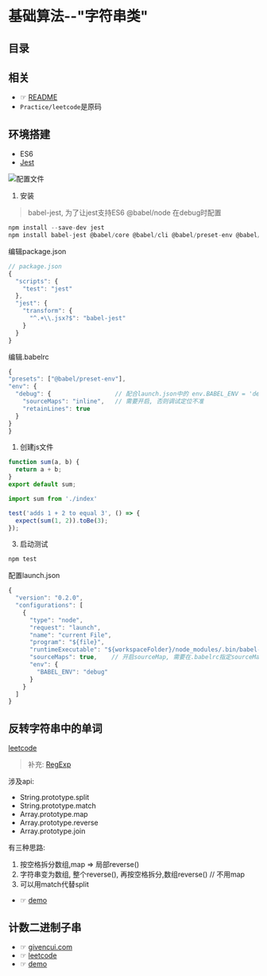 # 基础算法--"字符串类"<!-- omit in toc -->
## 目录<!-- omit in toc -->

## 相关
- ☞ [README](../README.md)
- `Practice/leetcode`是原码

## 环境搭建
- ES6
- [Jest](https://jestjs.io/docs/zh-Hans/getting-started)

![配置文件](http://ww3.sinaimg.cn/large/006tNc79ly1g4w0icjpgmj30xs0a6q3o.jpg)

1. 安装
> babel-jest, 为了让jest支持ES6
> @babel/node 在debug时配置

  ```js
  npm install --save-dev jest
  npm install babel-jest @babel/core @babel/cli @babel/preset-env @babel/node
  ```
  编辑package.json

  ```js
  // package.json
  {
    "scripts": {
      "test": "jest"
    },
    "jest": {
      "transform": {
        "^.+\\.jsx?$": "babel-jest"
      }
    }
  }
  ```

  编辑.babelrc
  ```js
  {
  "presets": ["@babel/preset-env"],
  "env": {
    "debug": {                  // 配合launch.json中的 env.BABEL_ENV = 'debug'
      "sourceMaps": "inline",   // 需要开启, 否则调试定位不准
      "retainLines": true
    }
  }
}
  ```

1. 创建js文件

  ```js
  function sum(a, b) {
    return a + b;
  }
  export default sum;
  ```

  ```js
  import sum from './index'

  test('adds 1 + 2 to equal 3', () => {
    expect(sum(1, 2)).toBe(3);
  });
  ```

3. 启动测试

  ```js
  npm test
  ```

配置launch.json

```js
{
  "version": "0.2.0",
  "configurations": [
    {
      "type": "node",
      "request": "launch",
      "name": "current File",
      "program": "${file}",
      "runtimeExecutable": "${workspaceFolder}/node_modules/.bin/babel-node",
      "sourceMaps": true,    // 开启sourceMap, 需要在.babelrc指定sourceMaps的开启方式
      "env": {
        "BABEL_ENV": "debug"
      }
    }
  ]
}


```

## 反转字符串中的单词
[leetcode](https://leetcode-cn.com/problems/reverse-words-in-a-string-iii/)
> 补充: [RegExp](https://developer.mozilla.org/zh-CN/docs/Web/JavaScript/Guide/Regular_Expressions)

涉及api:
- String.prototype.split
- String.prototype.match
- Array.prototype.map
- Array.prototype.reverse
- Array.prototype.join

有三种思路:
1. 按空格拆分数组,map => 局部reverse()
2. 字符串变为数组, 整个reverse(), 再按空格拆分,数组reverse() // 不用map
3. 可以用match代替split

- ☞ [demo](../code/string/reverseWords.js)
## 计数二进制子串

- ☞ [givencui.com](http://givencui.com/index.php/archives/17/)
- ☞ [leetcode]([../code/string/reverseWords.js](https://leetcode-cn.com/problems/count-binary-substrings/))
- ☞ [demo](../code/string/reverseWords.js)
